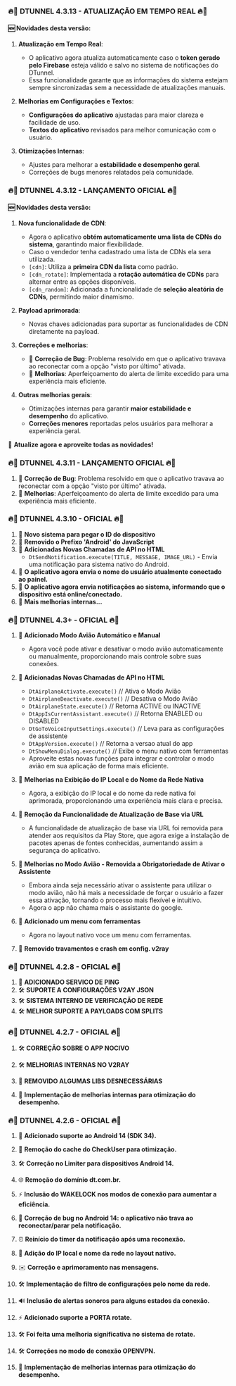 ### 🔥🚀 **DTUNNEL 4.3.13 - ATUALIZAÇÃO EM TEMPO REAL** 🔥🚀

#### 🆕 **Novidades desta versão**:

1. **Atualização em Tempo Real**:
   - O aplicativo agora atualiza automaticamente caso o **token gerado pelo Firebase** esteja válido e salvo no sistema de notificações do DTunnel.  
   - Essa funcionalidade garante que as informações do sistema estejam sempre sincronizadas sem a necessidade de atualizações manuais.  

2. **Melhorias em Configurações e Textos**:
   - **Configurações do aplicativo** ajustadas para maior clareza e facilidade de uso.  
   - **Textos do aplicativo** revisados para melhor comunicação com o usuário.  

3. **Otimizações Internas**:
   - Ajustes para melhorar a **estabilidade e desempenho geral**.  
   - Correções de bugs menores relatados pela comunidade.  

### 🔥🚀 **DTUNNEL 4.3.12 - LANÇAMENTO OFICIAL** 🔥🚀

#### 🆕 **Novidades desta versão**:
1. **Nova funcionalidade de CDN**:
   - Agora o aplicativo **obtém automaticamente uma lista de CDNs do sistema**, garantindo maior flexibilidade.  
   - Caso o vendedor tenha cadastrado uma lista de CDNs ela sera utilizada.  
   - `[cdn]`: Utiliza a **primeira CDN da lista** como padrão.  
   - `[cdn_rotate]`: Implementada a **rotação automática de CDNs** para alternar entre as opções disponíveis.  
   - `[cdn_random]`: Adicionada a funcionalidade de **seleção aleatória de CDNs**, permitindo maior dinamismo.  

2. **Payload aprimorada**:
   - Novas chaves adicionadas para suportar as funcionalidades de CDN diretamente na payload.  

3. **Correções e melhorias**:
   - 🚀 **Correção de Bug**: Problema resolvido em que o aplicativo travava ao reconectar com a opção "visto por último" ativada.  
   - 🚀 **Melhorias**: Aperfeiçoamento do alerta de limite excedido para uma experiência mais eficiente.  

4. **Outras melhorias gerais**:
   - Otimizações internas para garantir **maior estabilidade e desempenho** do aplicativo.  
   - **Correções menores** reportadas pelos usuários para melhorar a experiência geral.  

🎉 **Atualize agora e aproveite todas as novidades!**

### 🔥🚀 **DTUNNEL 4.3.11 - LANÇAMENTO OFICIAL** 🔥🚀

1. 🚀 **Correção de Bug**: Problema resolvido em que o aplicativo travava ao reconectar com a opção "visto por último" ativada.
2. 🚀 **Melhorias**: Aperfeiçoamento do alerta de limite excedido para uma experiência mais eficiente.

### 🔥🚀 **DTUNNEL 4.3.10 - OFICIAL** 🔥🚀

1. 🚀 **Novo sistema para pegar o ID do dispositivo**
2. 🚀 **Removido o Prefixo 'Android' do JavaScript**
3. 🚀 **Adicionadas Novas Chamadas de API no HTML**
   - `DtSendNotification.execute(TITLE, MESSAGE, IMAGE_URL)` - Envia uma notificação para sistema nativo do Android.
4. 🚀 **O aplicativo agora envia o nome do usuário atualmente conectado ao painel.**
5. 🚀 **O aplicativo agora envia notificações ao sistema, informando que o dispositivo está online/conectado.**
6. 🚀 **Mais melhorias internas...**

### 🔥🚀 **DTUNNEL 4.3+ - OFICIAL** 🔥🚀

1. 🚀 **Adicionado Modo Avião Automático e Manual**
   - Agora você pode ativar e desativar o modo avião automaticamente ou manualmente, proporcionando mais controle sobre suas conexões.

2. 🚀 **Adicionadas Novas Chamadas de API no HTML**
   - `DtAirplaneActivate.execute()` // Ativa o Modo Avião
   - `DtAirplaneDeactivate.execute()` // Desativa o Modo Avião
   - `DtAirplaneState.execute()` // Retorna ACTIVE ou INACTIVE
   - `DtAppIsCurrentAssistant.execute()` // Retorna ENABLED ou DISABLED
   - `DtGoToVoiceInputSettings.execute()` // Leva para as configurações de assistente
   - `DtAppVersion.execute()` // Retorna a versao atual do app
   - `DtShowMenuDialog.execute()` // Exibe o menu nativo  com ferramentas
   - Aproveite estas novas funções para integrar e controlar o modo avião em sua aplicação de forma mais eficiente.

3. 🚀 **Melhorias na Exibição do IP Local e do Nome da Rede Nativa**
   - Agora, a exibição do IP local e do nome da rede nativa foi aprimorada, proporcionando uma experiência mais clara e precisa.

4. 🚀 **Remoção da Funcionalidade de Atualização de Base via URL**
   - A funcionalidade de atualização de base via URL foi removida para atender aos requisitos da Play Store, que agora exige a instalação de pacotes apenas de fontes conhecidas, aumentando assim a segurança do aplicativo.

5. 🚀 **Melhorias no Modo Avião - Removida a Obrigatoriedade de Ativar o Assistente**
   - Embora ainda seja necessário ativar o assistente para utilizar o modo avião, não há mais a necessidade de forçar o usuário a fazer essa ativação, tornando o processo mais flexível e intuitivo.
   - Agora o app não chama mais o assistante do google.

6. 🚀 **Adicionado um menu com ferramentas**
   - Agora no layout nativo voce um menu com ferramentas.

7. 🚀 **Removido travamentos e crash em config. v2ray**

### 🔥🚀 **DTUNNEL 4.2.8 - OFICIAL** 🔥🚀
1. 🔄 **ADICIONADO SERVICO DE PING**
2. 🛠 **SUPORTE A CONFIGURAÇÕES V2AY JSON**
3. 🛠 **SISTEMA INTERNO DE VERIFICAÇÃO DE REDE**
4. 🛠 **MELHOR SUPORTE A PAYLOADS COM SPLITS**

### 🔥🚀 **DTUNNEL 4.2.7 - OFICIAL** 🔥🚀

1. 🛠 **CORREÇÃO SOBRE O APP NOCIVO**

2. 🛠 **MELHORIAS INTERNAS NO V2RAY**

3. 🧹 **REMOVIDO ALGUMAS LIBS DESNECESSÁRIAS**

4. 🔄 **Implementação de melhorias internas para otimização do desempenho.**

### 🔥🚀 **DTUNNEL 4.2.6 - OFICIAL** 🔥🚀

1. 📱 **Adicionado suporte ao Android 14 (SDK 34).**

2. 🧹 **Remoção do cache do CheckUser para otimização.**

3. 🛠 **Correção no Limiter para dispositivos Android 14.**

4. 🌐 **Remoção do domínio dt.com.br.**

5. ⚡️ **Inclusão do WAKELOCK nos modos de conexão para aumentar a eficiência.**

6. 🐞 **Correção de bug no Android 14: o aplicativo não trava ao reconectar/parar pela notificação.**

7. ⏰ **Reinício do timer da notificação após uma reconexão.**

8. 📶 **Adição do IP local e nome da rede no layout nativo.**

9. ✉️ **Correção e aprimoramento nas mensagens.**

10. 🛠 **Implementação de filtro de configurações pelo nome da rede.**

11. 🔊 **Inclusão de alertas sonoros para alguns estados da conexão.**

12. ⚡️ **Adicionado suporte a PORTA rotate.**

13. 🛠 **Foi feita uma melhoria significativa no sistema de rotate.**

14. 🛠 **Correções no modo de conexão OPENVPN.**

15. 🔄 **Implementação de melhorias internas para otimização do desempenho.**
